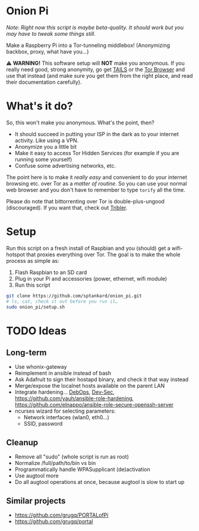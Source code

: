Onion Pi
========

*Note: Right now this script is maybe beta-quality. It should work but
 you may have to tweak some things still.*

Make a Raspberry Pi into a Tor-tunneling middlebox! (Anonymizing
backbox, proxy, what have you…)

:warning: **WARNING!** This software setup will **NOT** make you
anonymous. If you really need good, strong anonymity, go get
[TAILS](https://tails.boum.org/) or the
[Tor Browser](https://www.torproject.org/) and use that instead (and
make sure you get them from the right place, and read their
documentation carefully).

# What's it do?

So, this won't make you anonymous. What's the point, then?

* It should succeed in putting your ISP in the dark as to your
  internet activity. Like using a VPN.
* Anonymize you a little bit
* Make it easy to access Tor Hidden Services (for example if you are
  running some yourself)
* Confuse some advertising networks, etc.

The point here is to make it *really easy* and convenient to do your
internet browsing etc. over Tor as a *matter of routine*. So you can
use your normal web browser and you don't have to remember to type
`torify` all the time.

Please do note that bittorrenting over Tor is double-plus-ungood
(discouraged). If you want that, check out
[Tribler](https://www.tribler.org/).

# Setup

Run this script on a fresh install of Raspbian and you (should) get a
wifi-hotspot that proxies everything over Tor. The goal is to make the
whole process as simple as:

1. Flash Raspbian to an SD card
2. Plug in your Pi and accessories (power, ethernet, wifi module)
3. Run this script

```sh
git clone https://github.com/sptankard/onion_pi.git
# ls, cat, check it out before you run it…
sudo onion_pi/setup.sh
```

# TODO Ideas

## Long-term
* Use whonix-gateway
* Reimplement in ansible instead of bash
* Ask Adafruit to sign their hostapd binary, and check it that way instead
* Merge/expose the localnet hosts available on the parent LAN
* Integrate hardening… [DebOps](https://github.com/debops/debops),
  [Dev-Sec](https://github.com/dev-sec/ansible-os-hardening),
  https://github.com/yauh/ansible-role-hardening,
  https://github.com/elnappo/ansible-role-secure-openssh-server
* ncurses wizard for selecting parameters:
    * Network interfaces (wlan0, eth0...)
    * SSID, password

## Cleanup
* Remove all "sudo" (whole script is run as root)
* Normalize /full/path/to/bin vs bin
* Programmatically handle WPASupplicant (de)activation
* Use augtool more
* Do all augtool operations at once, because augtool is slow to start up

## Similar projects

* https://github.com/grugq/PORTALofPi
* https://github.com/grugq/portal

